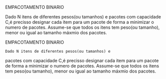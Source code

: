 EMPACOTAMENTO BINARIO 
 
  Dado N itens de diferentes pesos(ou tamanhos) e 
pacotes com capacidade C,é precisso designar cada item 
para um pacote de forma a minimizar o numero de pacotes. 
Assume-se que todos os itens tem peso(ou tamanho), 
menor ou igual ao tamanho máxmio dos pacotes.

EMPACOTAMENTO BINARIO

	Dado N itens de diferentes pesos(ou tamanhos) e
pacotes com capacidade C,é precisso designar cada item
para um pacote de forma a minimizar o numero de pacotes.
Assume-se que todos os itens tem peso(ou tamanho),
menor ou igual ao tamanho máxmio dos pacotes.
